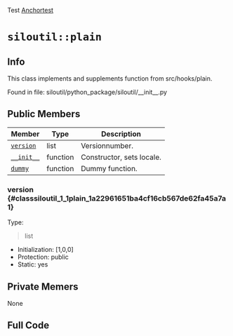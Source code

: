 Test
[Anchortest](example#anchor)

# `siloutil::plain`

## Info
This class implements and supplements function from src/hooks/plain. 

Found in file: siloutil/python\_package/siloutil/\_\_init\_\_.py

## Public Members

Member | Type | Description
-------|------|------------
[`version`](#classsiloutil_1_1plain_1a22961651ba4cf16cb567de62fa45a7a1)|list|Versionnumber. 
[`__init__`](#classsiloutil_1_1plain_1a48f56910eb6ca2849446a22503e98b7b)| function |Constructor, sets locale. 
[`dummy`](#classsiloutil_1_1plain_1a8dae8631d317b04899f568bf5c0adb64)| function |Dummy function. 

### version {#classsiloutil_1_1plain_1a22961651ba4cf16cb567de62fa45a7a1}
Type:
> list

- Initialization: [1,0,0]
- Protection:     public
- Static:         yes

## Private Memers
None

## Full Code
